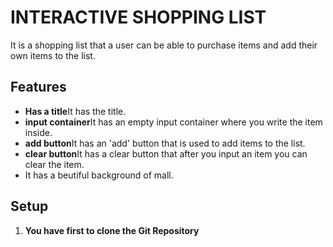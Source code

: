 
# INTERACTIVE SHOPPING LIST
  
  It is a shopping list that a user can be able to purchase items and add their own items to the list.

## Features

- **Has a title**It has the title.
- **input container**It has an empty input container where you write the item inside.
- **add button**It has an 'add' button that is used to add items to the list.
- **clear button**It has a clear button that after you input an item you can clear the item.
- It has a beutiful background of mall.

## Setup

1. **You have first to clone the Git Repository**
